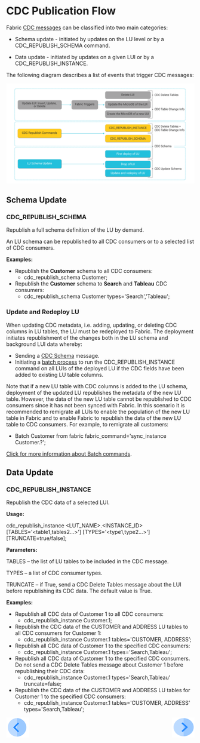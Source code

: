 # CDC Publication Flow

Fabric [CDC messages](02_cdc_messages.md) can be classified into two main categories:

- Schema update - initiated by updates on the LU level or by a CDC_REPUBLISH_SCHEMA command.

- Data update - initiated by updates on a given LUI or by a CDC_REPUBLISH_INSTANCE.

  

The following diagram describes a list of events that trigger CDC messages:

![CDC events](images/cdc_events.png)

## Schema Update

### CDC_REPUBLISH_SCHEMA

Republish a full schema definition of the LU by demand.

An LU schema can be republished to all CDC consumers or to a selected list of CDC consumers.

**Examples:**

- Republish the **Customer** schema to all CDC consumers:
  - cdc_republish_schema Customer; 
- Republish the **Customer** schema to **Search** and **Tableau** CDC consumers:
  - cdc_republish_schema Customer types='Search','Tableau';



### Update and Redeploy LU

When updating CDC metadata, i.e. adding, updating, or deleting CDC columns in LU tables, the LU must be redeployed to Fabric. The deployment initiates republishment of the  changes both in the LU schema and background LUI data whereby:
- Sending a [CDC Schema](18_cdc_and_search/02_cdc_messages.md#cdc-schema) message.
- Initiating a [batch process](/articles/20_jobs_and_batch_services/16_batch_CDC_commands.md) to run the CDC_REPUBLISH_INSTANCE command on all LUIs of the deployed LU if the CDC fields have been added to existing LU table columns.

Note that if a new LU table with CDC columns is added to the LU schema, deployment of the updated LU republishes the metadata of the new LU table. However, the data of the new LU table cannot be republished to CDC consumers since it has not been synced with Fabric. In this scenario it is recommended to remigrate all LUIs to enable the population of the new LU table in Fabric and to enable Fabric to republish the data of the new LU table to CDC consumers. For example, to remigrate all customers:

  - Batch Customer from fabric fabric_command='sync_instance Customer.?';

  [Click for more information about Batch commands](/articles/20_jobs_and_batch_services/12_batch_sync_commands.md).

  

## Data Update

### CDC_REPUBLISH_INSTANCE

Republish the CDC data of a selected LUI. 

**Usage:** 

 cdc_republish_instance <LUT_NAME>.<INSTANCE_ID> [TABLES='<table1,tables2...>'] [TYPES='<type1,type2...>'] [TRUNCATE=true/false];



 **Parameters:**

TABLES – the list of LU tables to be included in the CDC message.

TYPES – a list of CDC consumer types. 

TRUNCATE – if True, send a CDC Delete Tables message about  the LUI before republishing its CDC data. The default value is True. 



**Examples:**

- Republish all CDC data of Customer 1 to all CDC consumers:
  - cdc_republish_instance Customer.1;
- Republish the CDC data of the CUSTOMER and ADDRESS LU tables to all CDC consumers for Customer 1:
  - cdc_republish_instance Customer.1 tables='CUSTOMER, ADDRESS’;
- Republish all CDC data of Customer 1 to the specified CDC consumers:
  - cdc_republish_instance Customer.1 types='Search,Tableau';
- Republish all CDC data of Customer 1 to the specified CDC consumers. Do not send a CDC Delete Tables message about Customer 1 before republishing their CDC data:
  - cdc_republish_instance Customer.1 types='Search,Tableau' truncate=false;
- Republish the CDC data of the CUSTOMER and ADDRESS LU tables for Customer 1 to the specified CDC consumers:
  - cdc_republish_instance Customer.1 tables='CUSTOMER, ADDRESS’ types='Search,Tableau';



[![Previous](/articles/images/Previous.png)](03_cdc_consumers_implementation.md)[<img align="right" width="60" height="54" src="/articles/images/Next.png">](05_cdc_process_architecture.md)
